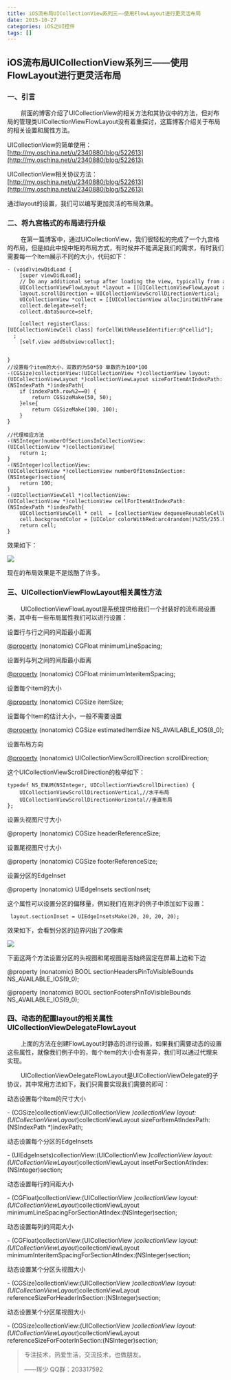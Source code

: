 ```yaml
---
title: iOS流布局UICollectionView系列三——使用FlowLayout进行更灵活布局
date: 2015-10-27
categories: iOS之UI控件
tags: []
---
```

## iOS流布局UICollectionView系列三——使用FlowLayout进行更灵活布局

### 一、引言

        前面的博客介绍了UICollectionView的相关方法和其协议中的方法，但对布局的管理类UICollectionViewFlowLayout没有着重探讨，这篇博客介绍关于布局的相关设置和属性方法。

UICollectionView的简单使用：[http://my.oschina.net/u/2340880/blog/522613](http://my.oschina.net/u/2340880/blog/522613)  

UICollectionView相关协议方法：[http://my.oschina.net/u/2340880/blog/522613](http://my.oschina.net/u/2340880/blog/522613)

通过layout的设置，我们可以编写更加灵活的布局效果。

### 二、将九宫格式的布局进行升级

        在第一篇博客中，通过UICollectionView，我们很轻松的完成了一个九宫格的布局，但是如此中规中矩的布局方式，有时候并不能满足我们的需求，有时我们需要每一个Item展示不同的大小，代码如下：

```
- (void)viewDidLoad {
    [super viewDidLoad];
    // Do any additional setup after loading the view, typically from a nib.
    UICollectionViewFlowLayout *layout = [[UICollectionViewFlowLayout alloc]init];
    layout.scrollDirection = UICollectionViewScrollDirectionVertical;
    UICollectionView *collect = [[UICollectionView alloc]initWithFrame:CGRectMake(0, 0, 320, 400) collectionViewLayout:layout];
    collect.delegate=self;
    collect.dataSource=self;
    
    [collect registerClass:[UICollectionViewCell class] forCellWithReuseIdentifier:@"cellid"];
  ;
    [self.view addSubview:collect];
    
    
}
//设置每个item的大小，双数的为50*50 单数的为100*100
-(CGSize)collectionView:(UICollectionView *)collectionView layout:(UICollectionViewLayout *)collectionViewLayout sizeForItemAtIndexPath:(NSIndexPath *)indexPath{
    if (indexPath.row%2==0) {
        return CGSizeMake(50, 50);
    }else{
        return CGSizeMake(100, 100);
    }
}

//代理相应方法
-(NSInteger)numberOfSectionsInCollectionView:(UICollectionView *)collectionView{
    return 1;
}
-(NSInteger)collectionView:(UICollectionView *)collectionView numberOfItemsInSection:(NSInteger)section{
    return 100;
}
-(UICollectionViewCell *)collectionView:(UICollectionView *)collectionView cellForItemAtIndexPath:(NSIndexPath *)indexPath{
    UICollectionViewCell * cell  = [collectionView dequeueReusableCellWithReuseIdentifier:@"cellid" forIndexPath:indexPath];
    cell.backgroundColor = [UIColor colorWithRed:arc4random()%255/255.0 green:arc4random()%255/255.0 blue:arc4random()%255/255.0 alpha:1];
    return cell;
}
```

效果如下：

![](http://static.oschina.net/uploads/space/2015/1027/161602_qJDH_2340880.png)

现在的布局效果是不是炫酷了许多。

### 三、UICollectionViewFlowLayout相关属性方法

        UICollectionViewFlowLayout是系统提供给我们一个封装好的流布局设置类，其中有一些布局属性我们可以进行设置：

设置行与行之间的间距最小距离

[@property](http://my.oschina.net/property) (nonatomic) CGFloat minimumLineSpacing;

设置列与列之间的间距最小距离

[@property](http://my.oschina.net/property) (nonatomic) CGFloat minimumInteritemSpacing;

设置每个item的大小

[@property](http://my.oschina.net/property) (nonatomic) CGSize itemSize;

设置每个Item的估计大小，一般不需要设置

[@property](http://my.oschina.net/property) (nonatomic) CGSize estimatedItemSize NS\_AVAILABLE\_IOS(8_0);

设置布局方向

[@property](http://my.oschina.net/property) (nonatomic) UICollectionViewScrollDirection scrollDirection;

这个UICollectionViewScrollDirection的枚举如下：

```
typedef NS_ENUM(NSInteger, UICollectionViewScrollDirection) {
    UICollectionViewScrollDirectionVertical,//水平布局
    UICollectionViewScrollDirectionHorizontal//垂直布局
};
```

设置头视图尺寸大小

@property (nonatomic) CGSize headerReferenceSize;

设置尾视图尺寸大小

@property (nonatomic) CGSize footerReferenceSize;

设置分区的EdgeInset

@property (nonatomic) UIEdgeInsets sectionInset;

这个属性可以设置分区的偏移量，例如我们在刚才的例子中添加如下设置：

```
 layout.sectionInset = UIEdgeInsetsMake(20, 20, 20, 20);
```

效果如下，会看到分区的边界闪出了20像素

![](http://static.oschina.net/uploads/space/2015/1027/170052_X0F1_2340880.png)

下面这两个方法设置分区的头视图和尾视图是否始终固定在屏幕上边和下边

@property (nonatomic) BOOL sectionHeadersPinToVisibleBounds NS\_AVAILABLE\_IOS(9_0);

@property (nonatomic) BOOL sectionFootersPinToVisibleBounds NS\_AVAILABLE\_IOS(9_0);

### 四、动态的配置layout的相关属性UICollectionViewDelegateFlowLayout

        上面的方法在创建FlowLayout时静态的进行设置，如果我们需要动态的设置这些属性，就像我们例子中的，每个item的大小会有差异，我们可以通过代理来实现。

        UICollectionViewDelegateFlowLayout是UICollectionViewDelegate的子协议，其中常用方法如下，我们只需要实现我们需要的即可：

动态设置每个Item的尺寸大小

\- (CGSize)collectionView:(UICollectionView *)collectionView layout:(UICollectionViewLayout*)collectionViewLayout sizeForItemAtIndexPath:(NSIndexPath *)indexPath;

动态设置每个分区的EdgeInsets

\- (UIEdgeInsets)collectionView:(UICollectionView *)collectionView layout:(UICollectionViewLayout*)collectionViewLayout insetForSectionAtIndex:(NSInteger)section;

动态设置每行的间距大小

\- (CGFloat)collectionView:(UICollectionView *)collectionView layout:(UICollectionViewLayout*)collectionViewLayout minimumLineSpacingForSectionAtIndex:(NSInteger)section;

动态设置每列的间距大小

\- (CGFloat)collectionView:(UICollectionView *)collectionView layout:(UICollectionViewLayout*)collectionViewLayout minimumInteritemSpacingForSectionAtIndex:(NSInteger)section;

动态设置某个分区头视图大小

\- (CGSize)collectionView:(UICollectionView *)collectionView layout:(UICollectionViewLayout*)collectionViewLayout referenceSizeForHeaderInSection:(NSInteger)section;

动态设置某个分区尾视图大小

\- (CGSize)collectionView:(UICollectionView *)collectionView layout:(UICollectionViewLayout*)collectionViewLayout referenceSizeForFooterInSection:(NSInteger)section;

> 专注技术，热爱生活，交流技术，也做朋友。
> 
> ——珲少 QQ群：203317592
